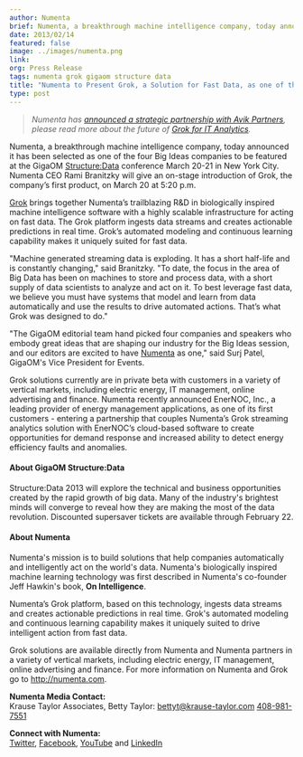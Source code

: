 ```yaml
---
author: Numenta
brief: Numenta, a breakthrough machine intelligence company, today announced it has been selected as one of the four Big Ideas companies to be featured at the
date: 2013/02/14
featured: false
image: ../images/numenta.png
link:
org: Press Release
tags: numenta grok gigaom structure data
title: "Numenta to Present Grok, a Solution for Fast Data, as one of the Big Ideas at the GigaOM Structure:Data Conference on March 20, 2013"
type: post
---
```


> *Numenta has [announced a strategic partnership with Avik
  Partners](/press/2015/08/19/numenta-announces-licensing-of-grok-for-it-to-avik-partners/),
  please read more about the future of
  [Grok for IT Analytics](http://grokstream.com).*

Numenta, a breakthrough machine intelligence company, today announced it has
been selected as one of the four Big Ideas companies to be featured at the
GigaOM [Structure:Data](http://event.gigaom.com/structuredata/) conference
March 20-21 in New York City.  Numenta CEO Rami Branitzky will give an on-stage
introduction of Grok, the company’s first product, on March 20 at 5:20 p.m.

[Grok](http://grokstream.com) brings together Numenta’s trailblazing R&amp;D in
biologically inspired machine intelligence software with a highly scalable
infrastructure for acting on fast data. The Grok platform ingests data streams
and creates actionable predictions in real time. Grok’s automated modeling and
continuous learning capability makes it uniquely suited for fast data.

"Machine generated streaming data is exploding. It has a short half-life and is
constantly changing," said Branitzky. "To date, the focus in the area of Big
Data has been on machines to store and process data, with a short supply of data
scientists to analyze and act on it. To best leverage fast data, we believe you
must have systems that model and learn from data automatically and use the
results to drive automated actions. That’s what Grok was designed to do."

"The GigaOM editorial team hand picked four companies and speakers who embody
great ideas that are shaping our industry for the Big Ideas session, and our
editors are excited to have
[Numenta](http://gigaom.com/2013/01/29/palm-creators-brain-mimicking-software-helps-manage-the-smart-grid/)
as one," said Surj Patel, GigaOM's Vice President for Events.

Grok solutions currently are in private beta with customers in a variety of
vertical markets, including electric energy, IT management, online advertising
and finance.  Numenta recently announced EnerNOC, Inc., a leading provider of
energy management applications, as one of its first customers - entering a
partnership that couples Numenta’s Grok streaming analytics solution with
EnerNOC’s cloud-based software to create opportunities for demand response and
increased ability to detect energy efficiency faults and anomalies.

#### About GigaOM Structure:Data

Structure:Data 2013 will explore the technical and business opportunities
created by the rapid growth of big data. Many of the industry's brightest minds
will converge to reveal how they are making the most of the data revolution.
Discounted supersaver tickets are available through February 22.

#### About Numenta

Numenta's mission is to build solutions that help companies automatically and
intelligently act on the world's data.  Numenta's biologically inspired machine
learning technology was first described in Numenta's co-founder Jeff Hawkin's
book, **On Intelligence**.

Numenta’s Grok platform, based on this technology, ingests data streams and
creates actionable predictions in real time. Grok's automated modeling and
continuous learning capability makes it uniquely suited to drive intelligent
action from fast data.

Grok solutions are available directly from Numenta and Numenta partners in a
variety of vertical markets, including electric energy, IT management, online
advertising and finance. For more information on Numenta and Grok go
to http://numenta.com.

**Numenta Media Contact:** <br/>
Krause Taylor Associates,
Betty Taylor:
[bettyt@krause-taylor.com](mailto:bettyt@krause-taylor.com)
[408-981-7551](tel:+1-408-981-7551)

**Connect with Numenta:** <br/>
[Twitter](https://twitter.com/numenta),
[Facebook](https://www.facebook.com/pages/Numenta/321559142118),
[YouTube](https://www.youtube.com/user/numenta) and
[LinkedIn](https://www.linkedin.com/company/numenta)

